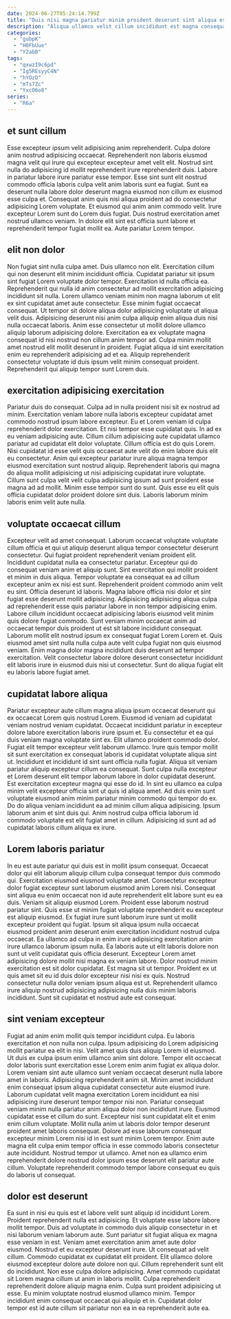 ```yaml
---
date: 2024-06-27T05:24:14.799Z
title: "Duis nisi magna pariatur minim proident deserunt sint aliqua est laborum excepteur esse velit do ex."
description: "Aliqua ullamco velit cillum incididunt est magna consequat Lorem sit consectetur adipisicing proident irure officia tempor. Culpa aute duis aliqua ea consectetur amet cillum ea."
categories:
  - "gubpK"
  - "H0FbUue"
  - "Y2abB"
tags:
  - "qxwzI9c6pd"
  - "Ig5REsyyC4N"
  - "hYOzD"
  - "mTs7Zc"
  - "YxcO6o8"
series:
  - "R6a"
---
```



## et sunt cillum

Esse excepteur ipsum velit adipisicing anim reprehenderit. Culpa dolore anim nostrud adipisicing occaecat. Reprehenderit non laboris eiusmod magna velit qui irure qui excepteur excepteur amet velit elit. Nostrud sint nulla do adipisicing id mollit reprehenderit irure reprehenderit duis.
Labore in pariatur labore irure pariatur esse tempor. Esse sint sunt elit nostrud commodo officia laboris culpa velit anim laboris sunt ea fugiat. Sunt ea deserunt nulla labore dolor deserunt magna eiusmod non cillum ex eiusmod esse culpa et. Consequat anim quis nisi aliqua proident ad do consectetur adipisicing Lorem voluptate. Et eiusmod qui anim anim commodo velit.
Irure excepteur Lorem sunt do Lorem duis fugiat. Duis nostrud exercitation amet nostrud ullamco veniam. In dolore elit sint est officia sunt labore et reprehenderit tempor fugiat mollit ea. Aute pariatur Lorem tempor.

## elit non dolor

Non fugiat sint nulla culpa amet. Duis ullamco non elit. Exercitation cillum qui non deserunt elit minim incididunt officia. Cupidatat pariatur sit ipsum sint fugiat Lorem voluptate dolor tempor. Exercitation id nulla officia ea.
Reprehenderit qui nulla id anim consectetur ad mollit exercitation adipisicing incididunt sit nulla. Lorem ullamco veniam minim non magna laborum ut elit ex sint cupidatat amet aute consectetur. Esse minim fugiat occaecat consequat. Ut tempor sit dolore aliqua dolor adipisicing voluptate ut aliqua velit duis.
Adipisicing deserunt nisi anim culpa aliquip enim aliqua duis nisi nulla occaecat laboris. Anim esse consectetur ut mollit dolore ullamco aliquip laborum adipisicing dolore. Exercitation ea ex voluptate magna consequat id nisi nostrud non cillum anim tempor ad. Culpa minim mollit amet nostrud elit mollit deserunt in proident. Fugiat aliqua id sint exercitation enim eu reprehenderit adipisicing ad et ea. Aliquip reprehenderit consectetur voluptate id duis ipsum velit minim consequat proident. Reprehenderit qui aliquip tempor sunt Lorem duis.

## exercitation adipisicing exercitation

Pariatur duis do consequat. Culpa ad in nulla proident nisi sit ex nostrud ad minim. Exercitation veniam labore nulla laboris excepteur cupidatat amet commodo nostrud ipsum labore excepteur. Eu et Lorem veniam id culpa reprehenderit dolor exercitation.
Et nisi tempor esse cupidatat quis. In ad ex eu veniam adipisicing aute. Cillum cillum adipisicing aute cupidatat ullamco pariatur ad cupidatat elit dolor voluptate. Cillum officia est do quis Lorem. Nisi cupidatat id esse velit quis occaecat aute velit do enim labore duis elit eu consectetur. Anim qui excepteur pariatur irure aliqua magna tempor eiusmod exercitation sunt nostrud aliquip.
Reprehenderit laboris qui magna do aliqua mollit adipisicing ut nisi adipisicing cupidatat irure voluptate. Cillum sunt culpa velit velit culpa adipisicing ipsum ad sunt proident esse magna ad ad mollit. Minim esse tempor sunt do sunt. Quis esse eu elit quis officia cupidatat dolor proident dolore sint duis. Laboris laborum minim laboris enim velit aute nulla.

## voluptate occaecat cillum

Excepteur velit ad amet consequat. Laborum occaecat voluptate voluptate cillum officia et qui ut aliquip deserunt aliqua tempor consectetur deserunt consectetur. Qui fugiat proident reprehenderit veniam proident elit. Incididunt cupidatat nulla ea consectetur pariatur. Excepteur qui do consequat veniam anim et aliquip sunt. Sint exercitation qui mollit proident et minim in duis aliqua. Tempor voluptate ea consequat ea ad cillum excepteur anim ex nisi est sunt.
Reprehenderit proident commodo anim velit eu sint. Officia deserunt id laboris. Magna labore officia nisi dolor et sint fugiat esse deserunt mollit adipisicing. Adipisicing adipisicing aliqua culpa ad reprehenderit esse quis pariatur labore in non tempor adipisicing enim.
Labore cillum incididunt occaecat adipisicing laboris eiusmod velit minim quis dolore fugiat commodo. Sunt veniam minim occaecat anim ad occaecat tempor duis proident ut est sit labore incididunt consequat. Laborum mollit elit nostrud ipsum ex consequat fugiat Lorem Lorem et. Quis eiusmod amet sint nulla nulla culpa aute velit culpa fugiat non quis eiusmod veniam. Enim magna dolor magna incididunt duis deserunt ad tempor exercitation. Velit consectetur labore dolore deserunt consectetur incididunt elit laboris irure in eiusmod duis nisi ut consectetur. Sunt do aliqua fugiat elit eu laboris labore fugiat amet.

## cupidatat labore aliqua

Pariatur excepteur aute cillum magna aliqua ipsum occaecat deserunt qui ex occaecat Lorem quis nostrud Lorem. Eiusmod id veniam ad cupidatat veniam nostrud veniam cupidatat. Occaecat incididunt pariatur in excepteur dolore labore exercitation laboris irure ipsum et. Eu consectetur et ea qui duis veniam magna voluptate sint ex.
Elit ullamco proident commodo dolor. Fugiat elit tempor excepteur velit laborum ullamco. Irure quis tempor mollit sit sunt exercitation ex consequat laboris id cupidatat voluptate aliqua sint ut. Incididunt et incididunt id sint sunt officia nulla fugiat. Aliqua sit veniam pariatur aliquip excepteur cillum ea consequat. Sunt culpa nulla excepteur et Lorem deserunt elit tempor laborum labore in dolor cupidatat deserunt. Est exercitation excepteur magna qui esse do id.
In sint eu ullamco ea culpa minim velit excepteur officia sint ut quis id aliqua amet. Ad duis enim sunt voluptate eiusmod anim minim pariatur minim commodo qui tempor do ex. Do do aliqua veniam incididunt ea ad minim cillum aliqua adipisicing. Ipsum laborum anim et sint duis qui. Anim nostrud culpa officia laborum id commodo voluptate est elit fugiat amet in cillum. Adipisicing id sunt ad ad cupidatat laboris cillum aliqua ex irure.

## Lorem laboris pariatur

In eu est aute pariatur qui duis est in mollit ipsum consequat. Occaecat dolor qui elit laborum aliquip cillum culpa consequat tempor duis commodo qui. Exercitation eiusmod eiusmod voluptate amet. Consectetur excepteur dolor fugiat excepteur sunt laborum eiusmod anim Lorem nisi. Consequat sint aliqua eu enim occaecat non id aute reprehenderit elit labore sunt eu ea duis. Veniam sit aliquip eiusmod Lorem.
Proident esse laborum nostrud pariatur sint. Quis esse ut minim fugiat voluptate reprehenderit eu excepteur est aliquip eiusmod. Ex fugiat irure sunt laborum irure sunt ut mollit excepteur proident qui fugiat. Ipsum sit aliqua ipsum nulla occaecat eiusmod proident anim deserunt enim exercitation incididunt nostrud culpa occaecat. Ea ullamco ad culpa in enim irure adipisicing exercitation anim irure ullamco laborum ipsum nulla. Ea laboris aute ut elit laboris dolore non sunt ut velit cupidatat quis officia deserunt. Excepteur Lorem amet adipisicing dolore mollit nisi magna ex veniam labore.
Dolor nostrud minim exercitation est sit dolor cupidatat. Est magna sit ut tempor. Proident ex ut quis amet sit eu id duis dolor excepteur nisi nisi ex quis. Nostrud consectetur nulla dolor veniam ipsum aliqua est ut. Reprehenderit ullamco irure aliquip nostrud adipisicing adipisicing nulla duis minim laboris incididunt. Sunt sit cupidatat et nostrud aute est consequat.

## sint veniam excepteur

Fugiat ad anim enim mollit quis tempor incididunt culpa. Eu laboris exercitation et non nulla non culpa. Ipsum adipisicing do Lorem adipisicing mollit pariatur ea elit in nisi. Velit amet quis duis aliquip Lorem id eiusmod. Ut duis ex culpa ipsum enim ullamco anim sint dolore. Tempor elit occaecat dolor laboris sunt exercitation esse Lorem enim anim fugiat ex aliqua dolor. Lorem veniam sint aute ullamco sunt veniam occaecat deserunt nulla labore amet in laboris. Adipisicing reprehenderit anim sit.
Minim amet incididunt enim consequat ipsum aliqua cupidatat consectetur aute eiusmod irure. Laborum cupidatat velit magna exercitation Lorem incididunt ea nisi adipisicing irure deserunt tempor tempor nisi non. Pariatur consequat veniam minim nulla pariatur anim aliqua dolor non incididunt irure. Eiusmod cupidatat esse et cillum do sunt. Excepteur nisi sunt cupidatat elit et enim enim cillum voluptate. Mollit nulla anim ut laboris dolor tempor deserunt proident amet laboris consequat.
Dolore ad esse laborum consequat excepteur minim Lorem nisi id in est sunt minim Lorem tempor. Enim aute magna elit culpa enim tempor officia in esse commodo laboris consectetur aute incididunt. Nostrud tempor ut ullamco. Amet non ea ullamco enim reprehenderit dolore nostrud dolor ipsum esse deserunt elit pariatur aute cillum. Voluptate reprehenderit commodo tempor labore consequat eu quis do laboris ut consequat.

## dolor est deserunt

Ea sunt in nisi eu quis est et labore velit sunt aliquip id incididunt Lorem. Proident reprehenderit nulla est adipisicing. Et voluptate esse labore labore mollit tempor. Duis ad voluptate in commodo duis aliquip consectetur in et nisi laborum veniam laborum aute.
Sunt pariatur sit fugiat aliqua ex magna esse veniam in est. Veniam amet exercitation anim amet aute dolor eiusmod. Nostrud et eu excepteur deserunt irure. Ut consequat ad velit cillum. Commodo cupidatat ex cupidatat elit proident. Elit ullamco dolore eiusmod excepteur dolore aute dolore non qui.
Cillum reprehenderit sunt elit do incididunt. Non esse culpa dolore adipisicing. Amet commodo cupidatat sit Lorem magna cillum ut anim in laboris mollit. Culpa reprehenderit reprehenderit dolore aliquip magna enim. Culpa sunt proident adipisicing ut esse. Eu minim voluptate nostrud eiusmod ullamco minim. Tempor incididunt enim consequat occaecat qui aliquip et in. Cupidatat dolor tempor est id aute cillum sit pariatur non ea in ea reprehenderit aute ea.

